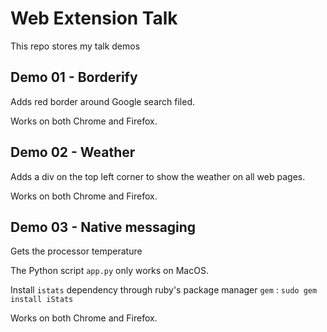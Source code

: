 # Web Extension Talk
This repo stores my talk demos

## Demo 01 - Borderify
Adds red border around Google search filed.

Works on both Chrome and Firefox.

## Demo 02 - Weather
Adds a div on the top left corner to show the weather on all web pages.

Works on both Chrome and Firefox.

## Demo 03 - Native messaging
Gets the processor temperature

The Python script `app.py` only works on MacOS.

Install `istats` dependency through ruby's package manager `gem` : `sudo gem install iStats`

Works on both Chrome and Firefox.